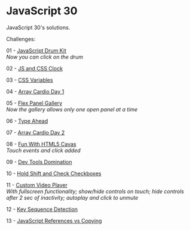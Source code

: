 # JavaScript 30
JavaScript 30's solutions.

Challenges:

01 - [JavaScript Drum Kit](https://mutheusalmeida.github.io/js30/javascript-drum-kit/)  
*Now you can click on the drum*  

02 - [JS and CSS Clock](https://mutheusalmeida.github.io/js30/js-and-css-clock/)  

03 - [CSS Variables](https://mutheusalmeida.github.io/js30/css-variables/)  

04 - [Array Cardio Day 1](https://mutheusalmeida.github.io/js30/array-cardio-day-1/)

05 - [Flex Panel Gallery](https://mutheusalmeida.github.io/js30/flex-panel-gallery/)  
*Now the gallery allows only one open panel at a time*  

06 - [Type Ahead](https://mutheusalmeida.github.io/js30/type-ahead/)

07 - [Array Cardio Day 2](https://mutheusalmeida.github.io/js30/array-cardio-day-2/)  

08 - [Fun With HTML5 Cavas](https://mutheusalmeida.github.io/js30/fun-with-html5-canvas/)  
*Touch events and click added*  

09 - [Dev Tools Domination](https://mutheusalmeida.github.io/js30/dev-tools-domination/)

10 - [Hold Shift and Check Checkboxes](https://mutheusalmeida.github.io/js30/hold-shift-and-check-checkboxes/)  

11 - [Custom Video Player](https://mutheusalmeida.github.io/js30/custom-video-player/)  
*With fullscreen functionality; show/hide controls on touch; hide controls after 2 sec of inactivity; autoplay and click to unmute*

12 - [Key Sequence Detection](https://mutheusalmeida.github.io/js30/key-sequence-detection/)  

13 - [JavaScript References vs Copying](https://mutheusalmeida.github.io/js30/javascript-references-vs-copying)